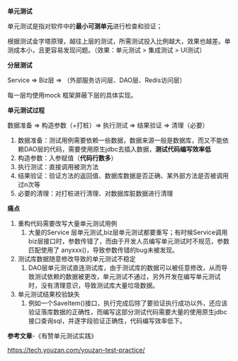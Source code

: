 **单元测试**

单元测试是指对软件中的**最小可测单元**进行检查和验证；

根据测试金字塔原理，越往上层的测试，所需测试投入比例越大，效果也越差。单测成本小，且更容易发现问题。（效果：单元测试 > 集成测试 > UI测试）



**分层测试**

Service => Biz层 => （外部服务访问层、DAO层、Redis访问层）

每一层均使用mock 框架屏蔽下层的具体实现。



**单元测试过程**

数据准备 => 构造参数（+打桩）=> 执行测试 => 结果验证 => 清理（必要）

1. 数据准备：测试用例需要依赖一些数据，数据来源一般是数据库，而又不能依赖DAO层的代码，需要使用原生jdbc去插入数据，**测试代码编写效率低**
2. 构造参数：入参赋值（**代码行数多**）
3. 执行测试：直接调用被测方法
4. 结果验证：验证方法的返回值、数据库数据是否正确、某外部方法是否被调用过n次等
5. 必要的清理：对打桩进行清理、对数据库脏数据进行清理



**痛点**

1. 重构代码需要改写大量单元测试用例
   1. 大量的Service 层单元测试,biz层单元测试都要重写；有时候Service调用biz层接口时，参数传错了，而由于开发人员编写单元测试时不规范，参数匹配使用了 anyxxx()，导致参数传错的bug未被发现。
2. 测试库数据随意修改导致的单元测试不稳定
   1. DAO层单元测试直连测试库，由于测试库的数据可以被任意修改，从而导致测试依赖的数据被更改，单元测试不通过，另外开发在编写单元测试时，没有清理意识，导致测试库大量垃圾数据。
3. 单元测试结果校验缺失
   1. 例如一个SaveItem()接口，执行完成后除了要验证执行成功以外，还应该验证落库数据的正确性，而编写这部分测试代码需要大量的使用原生jdbc 接口查询sql，并逐字段验证正确性，代码编写效率低下。





**参考文章**-《有赞单元测试实践》

https://tech.youzan.com/youzan-test-practice/

